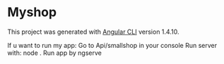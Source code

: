 # Myshop

This project was generated with [Angular CLI](https://github.com/angular/angular-cli) version 1.4.10.

If u want to run my app:
Go to Api/smallshop in your console
Run server with: node .
Run app by ngserve

